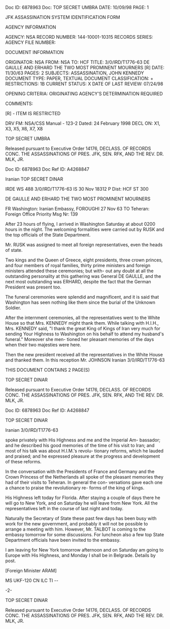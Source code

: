 Doc ID: 6878963 Doc: TOP SECRET UMBRA DATE: 10/09/98
PAGE: 1

JFK ASSASSINATION SYSTEM
IDENTIFICATION FORM

AGENCY INFORMATION

AGENCY: NSA
RECORD NUMBER: 144-10001-10315
RECORDS SERIES:
AGENCY FILE NUMBER:

DOCUMENT INFORMATION

ORIGINATOR: NSA
FROM: NSA
TO: HCF
TITLE:
3/0/IRD/T1776-63 DE GAULLE AND ERHARD THE TWO MOST PROMINENT MOURNERS [R]
DATE: 11/30/63
PAGES: 2
SUBJECTS:
ASSASSINATION, JOHN KENNEDY
DOCUMENT TYPE: PAPER, TEXTUAL DOCUMENT
CLASSIFICATION: +
RESTRICTIONS: 1B
CURRENT STATUS: X
DATE OF LAST REVIEW: 07/24/98

OPENING CRITERIA:
ORIGINATING AGENCY'S DETERMINATION REQUIRED

COMMENTS:

[R] - ITEM IS RESTRICTED

DRV FM: NSA/CSS Manual - 123-2
Dated: 24 February 1998
DECL ON: X1, X3, X5, X6, X7, X8

TOP SECRET UMBRA

Released pursuant to Executive Order 14176, DECLASS. OF RECORDS CONC. THE ASSASSINATIONS OF PRES. JFK, SEN.
RFK, AND THE REV. DR. MLK, JR.

Doc ID: 6878963 Doc Ref ID: A4268847

Iranian TOP SECRET DINAR

IRDE WS 488 3/0/IRD/T1776-63
IS 30 Nov 18312 P
Dist: HCF
ST 300

DE GAULLE AND ERHARD THE TWO MOST PROMINENT MOURNERS

FR Washington: Iranian Embassy, FOROUGHI 27 Nov 63
TO Teheran: Foreign Office Priority
Msg Nr: 139

After 23 hours of flying, I arrived in Washington Saturday
at about 0200 hours in the night. The welcoming formalities were
carried out by RUSK and the top officials of the State Department.

Mr. RUSK was assigned to meet all foreign representatives,
even the heads of state.

Two kings and the Queen of Greece, eight presidents, three
crown princes, and four members of royal families, thirty prime
ministers and foreign ministers attended these ceremonies; but with-
out any doubt at all the outstanding personality at this gathering
was General DE GAULLE, and the next most outstanding was ERHARD,
despite the fact that the German President was present too.

The funeral ceremonies were splendid and magnificent, and it is
said that Washington has seen nothing like them since the burial of
the Unknown Soldier.

After the internment ceremonies, all the representatives went
to the White House so that Mrs. KENNEDY might thank them. While
talking with H.I.H., Mrs. KENNEDY said, "I thank the great King of
Kings of Iran very much for sending Your Highness to Washington
on his behalf to attend my husband's funeral." Moreover she men-
tioned her pleasant memories of the days when their two majesties
were here.

Then the new president received all the representatives in
the White House and thanked them. In this reception Mr. JOHNSON
Iranian 3/0/IRD/T1776-63

THIS DOCUMENT CONTAINS 2 PAGE(S)

TOP SECRET DINAR

Released pursuant to Executive Order 14176, DECLASS. OF RECORDS CONC. THE ASSASSINATIONS OF PRES. JFK, SEN.
RFK, AND THE REV. DR. MLK, JR.

Doc ID: 6878963 Doc Ref ID: A4268847

TOP SECRET DINAR

Iranian 3/0/IRD/T1776-63

spoke privately with His Highness and me and the Imperial Am-
bassador; and he described his good memories of the time of his
visit to Iran; and most of his talk was about H.I.M.'s revolu-
tionary reforms, which he lauded and praised; and he expressed
pleasure at the progress and development of these reforms.

In the conversation with the Presidents of France and Germany
and the Crown Princess of the Netherlands all spoke of the pleasant
memories they had of their visits to Teheran. In general the con-
versations gave each one a chance to praise the revolutionary re-
forms of the king of kings.

His Highness left today for Florida. After staying a couple
of days there he will go to New York, and on Saturday he will leave
from New York. All the representatives left in the course of last
night and today.

Naturally the Secretary of State these past few days has been
busy with work for the new government, and probably it will not be
possible to arrange a meeting with him. However, Mr. TALBOT is
coming to the embassy tomorrow for some discussions. For luncheon
also a few top State Department officials have been invited to the
embassy.

I am leaving for New York tomorrow afternoon and on Saturday
am going to Europe with His Highness, and Monday I shall be in
Belgrade. Details by post.

[Foreign Minister ARAM]

MS UKF-120 CN ILC TI --

-2-

TOP SECRET DINAR

Released pursuant to Executive Order 14176, DECLASS. OF RECORDS CONC. THE ASSASSINATIONS OF PRES. JFK, SEN.
RFK, AND THE REV. DR. MLK, JR.
